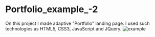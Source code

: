 # Portfolio_example_-2
On this project I made adaptive "Portfolio" landing page. I used such technologies as HTML5, CSS3, JavaScript and JQuery.
![example](https://user-images.githubusercontent.com/67589338/101992377-62daf600-3cbb-11eb-8bce-328fb445beb4.png)
